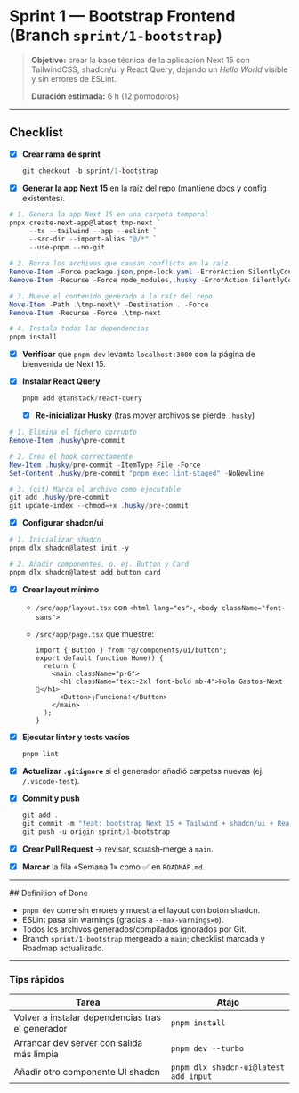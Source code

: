 # Sprint 1 — Bootstrap Frontend (Branch `sprint/1-bootstrap`)

> **Objetivo:** crear la base técnica de la aplicación Next 15 con TailwindCSS, shadcn/ui y React Query, dejando un _Hello World_ visible y sin errores de ESLint.
>
> **Duración estimada:** 6 h (12 pomodoros)

---

## Checklist

- [x] **Crear rama de sprint**

  ```powershell
  git checkout -b sprint/1-bootstrap
  ```

- [x] **Generar la app Next 15** en la raíz del repo (mantiene docs y config existentes).

```powershell
# 1. Genera la app Next 15 en una carpeta temporal
pnpx create-next-app@latest tmp-next `
     --ts --tailwind --app --eslint `
     --src-dir --import-alias "@/*" `
     --use-pnpm --no-git

# 2. Borra los archivos que causan conflicto en la raíz
Remove-Item -Force package.json,pnpm-lock.yaml -ErrorAction SilentlyContinue
Remove-Item -Recurse -Force node_modules,.husky -ErrorAction SilentlyContinue

# 3. Mueve el contenido generado a la raíz del repo
Move-Item -Path .\tmp-next\* -Destination . -Force
Remove-Item -Recurse -Force .\tmp-next

# 4. Instala todas las dependencias
pnpm install
```

- [x] **Verificar** que `pnpm dev` levanta `localhost:3000` con la página de bienvenida de Next 15.

- [x] **Instalar React Query**

  ```powershell
  pnpm add @tanstack/react-query
  ```

  - [x] **Re-inicializar Husky** (tras mover archivos se pierde `.husky`)
```powershell
# 1. Elimina el fichero corrupto
Remove-Item .husky\pre-commit

# 2. Crea el hook correctamente
New-Item .husky/pre-commit -ItemType File -Force
Set-Content .husky/pre-commit "pnpm exec lint-staged" -NoNewline

# 3. (git) Marca el archivo como ejecutable
git add .husky/pre-commit
git update-index --chmod=+x .husky/pre-commit
````

- [x] **Configurar shadcn/ui**

````powershell
# 1. Inicializar shadcn
pnpm dlx shadcn@latest init -y

# 2. Añadir componentes, p. ej. Button y Card
pnpm dlx shadcn@latest add button card
````

- [x] **Crear layout mínimo**

  - `/src/app/layout.tsx` con `<html lang="es">`, `<body className="font-sans">`.
  - `/src/app/page.tsx` que muestre:

    ```tsx
    import { Button } from "@/components/ui/button";
    export default function Home() {
      return (
        <main className="p-6">
          <h1 className="text-2xl font-bold mb-4">Hola Gastos‑Next 👋</h1>
          <Button>¡Funciona!</Button>
        </main>
      );
    }
    ```

- [x] **Ejecutar linter y tests vacíos**

  ```powershell
  pnpm lint
  ```

- [x] **Actualizar `.gitignore`** si el generador añadió carpetas nuevas (ej. `/.vscode-test`).

- [x] **Commit y push**

  ```powershell
  git add .
  git commit -m "feat: bootstrap Next 15 + Tailwind + shadcn/ui + React Query"
  git push -u origin sprint/1-bootstrap
  ```

- [x] **Crear Pull Request** → revisar, squash‑merge a `main`.

- [x] **Marcar** la fila «Semana 1» como ✅ en `ROADMAP.md`.

---

\## Definition of Done

- `pnpm dev` corre sin errores y muestra el layout con botón shadcn.
- ESLint pasa sin warnings (gracias a `--max-warnings=0`).
- Todos los archivos generados/compilados ignorados por Git.
- Branch `sprint/1-bootstrap` mergeado a `main`; checklist marcada y Roadmap actualizado.

---

### Tips rápidos

| Tarea                                            | Atajo                                 |
| ------------------------------------------------ | ------------------------------------- |
| Volver a instalar dependencias tras el generador | `pnpm install`                        |
| Arrancar dev server con salida más limpia        | `pnpm dev --turbo`                    |
| Añadir otro componente UI shadcn                 | `pnpm dlx shadcn-ui@latest add input` |

